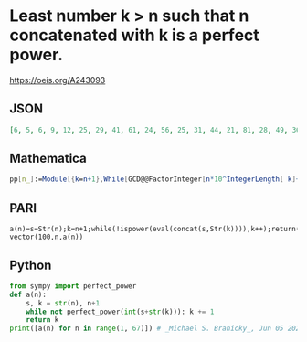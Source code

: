 # Least number k \> n such that n concatenated with k is a perfect power\.
https://oeis.org/A243093
## JSON
```JSON
[6, 5, 6, 9, 12, 25, 29, 41, 61, 24, 56, 25, 31, 44, 21, 81, 28, 49, 36, 25, 87, 201, 104, 336, 281, 244, 44, 224, 241, 276, 36, 49, 64, 81, 344, 100, 249, 44, 69, 96, 209, 436, 56, 89, 369, 225, 61, 400, 284, 176, 84, 441, 361, 76, 225, 169, 76, 564, 319, 84, 504, 500, 504, 516, 536, 564]
```
## Mathematica
```Mathematica
pp[n_]:=Module[{k=n+1},While[GCD@@FactorInteger[n*10^IntegerLength[ k]+ k][[All,2]]<2,k++];k]; Array[pp,70] (* _Harvey P. Dale_, Oct 09 2016 *)
```
## PARI
```PARI
a(n)=s=Str(n);k=n+1;while(!ispower(eval(concat(s,Str(k)))),k++);return(k)
vector(100,n,a(n))
```
## Python
```Python
from sympy import perfect_power
def a(n):
    s, k = str(n), n+1
    while not perfect_power(int(s+str(k))): k += 1
    return k
print([a(n) for n in range(1, 67)]) # _Michael S. Branicky_, Jun 05 2021
```
